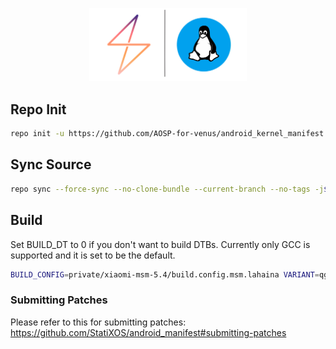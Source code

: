 [<center><img src="https://raw.githubusercontent.com/sourajitk/STX-Logo/main/stx-2021-kernel.png" height="50%" width="50%;" /></center>](https://github.com/StatiXOS)

## Repo Init ##
```bash
repo init -u https://github.com/AOSP-for-venus/android_kernel_manifest.git -b android-msm-venus-5.4-android11-lts
```
## Sync Source ##
```bash
repo sync --force-sync --no-clone-bundle --current-branch --no-tags -j$(nproc --all)
```
## Build ##
Set BUILD_DT to 0 if you don't want to build DTBs. Currently only GCC is supported
and it is set to be the default.
```bash
BUILD_CONFIG=private/xiaomi-msm-5.4/build.config.msm.lahaina VARIANT=qgki BUILD_KERNEL=1 BUILD_DT=1 build/build.sh
```
### Submitting Patches ###

Please refer to this for submitting patches: https://github.com/StatiXOS/android_manifest#submitting-patches
